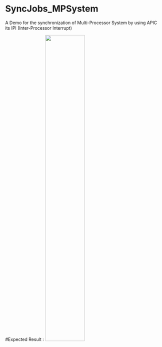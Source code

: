 # SyncJobs_MPSystem

A Demo for the synchronization of Multi-Processor System by using APIC its IPI (Inter-Processor Interrupt)



#Expected Result : 
<img src="https://cloud.githubusercontent.com/assets/22551808/21917742/0b884e0e-d985-11e6-91ac-ccc1b8f487af.png" width="50%" height="50%"> </img>



